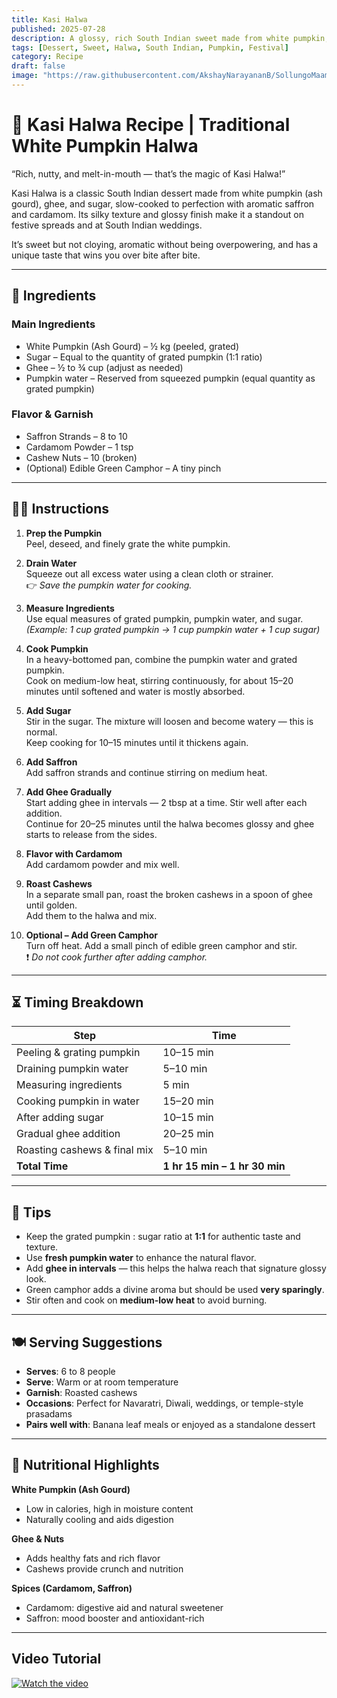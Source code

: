 ```yaml
---
title: Kasi Halwa  
published: 2025-07-28  
description: A glossy, rich South Indian sweet made from white pumpkin, saffron, cardamom, and ghee — perfect for festivals and celebrations.  
tags: [Dessert, Sweet, Halwa, South Indian, Pumpkin, Festival]  
category: Recipe  
draft: false  
image: "https://raw.githubusercontent.com/AkshayNarayananB/SollungoMaami/master/images/kasi.png"
---
```


# 🎃 Kasi Halwa Recipe | Traditional White Pumpkin Halwa

“Rich, nutty, and melt-in-mouth — that’s the magic of Kasi Halwa!”

Kasi Halwa is a classic South Indian dessert made from white pumpkin (ash gourd), ghee, and sugar, slow-cooked to perfection with aromatic saffron and cardamom. Its silky texture and glossy finish make it a standout on festive spreads and at South Indian weddings.

It’s sweet but not cloying, aromatic without being overpowering, and has a unique taste that wins you over bite after bite.

---

## 🛒 Ingredients

### Main Ingredients

- White Pumpkin (Ash Gourd) – ½ kg (peeled, grated)
- Sugar – Equal to the quantity of grated pumpkin (1:1 ratio)
- Ghee – ½ to ¾ cup (adjust as needed)
- Pumpkin water – Reserved from squeezed pumpkin (equal quantity as grated pumpkin)

### Flavor & Garnish

- Saffron Strands – 8 to 10
- Cardamom Powder – 1 tsp
- Cashew Nuts – 10 (broken)
- (Optional) Edible Green Camphor – A tiny pinch

---

## 👩‍🍳 Instructions

1. **Prep the Pumpkin**  
   Peel, deseed, and finely grate the white pumpkin.  

2. **Drain Water**  
   Squeeze out all excess water using a clean cloth or strainer.  
   👉 *Save the pumpkin water for cooking.*  

3. **Measure Ingredients**  
   Use equal measures of grated pumpkin, pumpkin water, and sugar.  
   *(Example: 1 cup grated pumpkin → 1 cup pumpkin water + 1 cup sugar)*

4. **Cook Pumpkin**  
   In a heavy-bottomed pan, combine the pumpkin water and grated pumpkin.  
   Cook on medium-low heat, stirring continuously, for about 15–20 minutes until softened and water is mostly absorbed.

5. **Add Sugar**  
   Stir in the sugar. The mixture will loosen and become watery — this is normal.  
   Keep cooking for 10–15 minutes until it thickens again.

6. **Add Saffron**  
   Add saffron strands and continue stirring on medium heat.

7. **Add Ghee Gradually**  
   Start adding ghee in intervals — 2 tbsp at a time. Stir well after each addition.  
   Continue for 20–25 minutes until the halwa becomes glossy and ghee starts to release from the sides.

8. **Flavor with Cardamom**  
   Add cardamom powder and mix well.

9. **Roast Cashews**  
   In a separate small pan, roast the broken cashews in a spoon of ghee until golden.  
   Add them to the halwa and mix.

10. **Optional – Add Green Camphor**  
   Turn off heat. Add a small pinch of edible green camphor and stir.  
   ❗ *Do not cook further after adding camphor.*

---

## ⏳ Timing Breakdown

| Step                            | Time         |
|---------------------------------|--------------|
| Peeling & grating pumpkin       | 10–15 min    |
| Draining pumpkin water          | 5–10 min     |
| Measuring ingredients           | 5 min        |
| Cooking pumpkin in water        | 15–20 min    |
| After adding sugar              | 10–15 min    |
| Gradual ghee addition           | 20–25 min    |
| Roasting cashews & final mix   | 5–10 min     |
| **Total Time**                  | **1 hr 15 min – 1 hr 30 min** |

---

## 🌟 Tips

- Keep the grated pumpkin : sugar ratio at **1:1** for authentic taste and texture.
- Use **fresh pumpkin water** to enhance the natural flavor.
- Add **ghee in intervals** — this helps the halwa reach that signature glossy look.
- Green camphor adds a divine aroma but should be used **very sparingly**.
- Stir often and cook on **medium-low heat** to avoid burning.

---

## 🍽️ Serving Suggestions

- **Serves**: 6 to 8 people  
- **Serve**: Warm or at room temperature  
- **Garnish**: Roasted cashews  
- **Occasions**: Perfect for Navaratri, Diwali, weddings, or temple-style prasadams  
- **Pairs well with**: Banana leaf meals or enjoyed as a standalone dessert

---

## 🥄 Nutritional Highlights

**White Pumpkin (Ash Gourd)**  
- Low in calories, high in moisture content  
- Naturally cooling and aids digestion

**Ghee & Nuts**  
- Adds healthy fats and rich flavor  
- Cashews provide crunch and nutrition

**Spices (Cardamom, Saffron)**  
- Cardamom: digestive aid and natural sweetener  
- Saffron: mood booster and antioxidant-rich

---

## Video Tutorial
[![Watch the video](https://img.youtube.com/vi/VIDEO_ID/0.jpg)](https://youtu.be/gADkwJlQjOA?si=Zu5pTsu4a81mIRP6)
